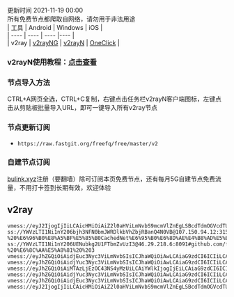 更新时间 2021-11-19 00:00  
所有免费节点都爬取自网络，请勿用于非法用途  
|  工具  | Android  | Windows  | iOS  |  
|  ----  | ----   | ----  |----  |  
| v2ray  | [v2rayNG](https://github.com/2dust/v2rayNG/releases/download/1.4.12/v2rayNG_1.4.12_arm64-v8a.apk) | [v2rayN](https://github.com/2dust/v2rayN/releases/download/3.27/v2rayN-Core.zip) | [OneClick](https://oneclick.earth/) |  
### v2rayN使用教程：[点击查看](https://github.com/freefq/tutorials)  
### 节点导入方法  
CTRL+A网页全选，CTRL+C复制，右键点击任务栏v2rayN客户端图标，左键点击从剪贴板批量导入URL，即可一键导入所有v2ray节点  
### 节点更新订阅  
- `https://raw.fastgit.org/freefq/free/master/v2`  
### 自建节点订阅  
[bulink.xyz](https://bulink.xyz)注册（要翻墙）除可订阅本页免费节点，还有每月5G自建节点免费流量，不用打卡签到长期有效，欢迎体验  
## v2ray  
```  
vmess://eyJ2IjogIjIiLCAicHMiOiAiZ2l0aHViLmNvbS9mcmVlZnEgLSBcdTdmOGVcdTU2ZmRDbG91ZEZsYXJlXHU1MTZjXHU1M2Y4Q0ROXHU4MjgyXHU3MGI5IDEiLCAiYWRkIjogIjEwNC4xOC42NC4wIiwgInBvcnQiOiAiNDQzIiwgImlkIjogIjE5Mzc5ZDJmLThjNGYtNGRmZi04Y2ZmLWNmZGM1ODZkNDlkMyIsICJhaWQiOiAiMCIsICJuZXQiOiAid3MiLCAidHlwZSI6ICJub25lIiwgImhvc3QiOiAidXV1dXNzMTEubGl1d2VpMDEudGsiLCAicGF0aCI6ICIvbGl1d2VpIiwgInRscyI6ICJ0bHMiLCAic25pIjogIiJ9  
ss://YWVzLTI1Ni1nY206bjh3NFN0bmJWRDlkbVhZbjRBanQ4N0VB@107.150.94.12:31572#github.com/freefq%20-%20%E6%96%B0%E8%A5%BF%E5%85%B0CachedNet%E6%95%B0%E6%8D%AE%E4%B8%AD%E5%BF%83%202  
ss://YWVzLTI1Ni1nY206UENubkg2U1FTbmZvUzI3@46.29.218.6:8091#github.com/freefq%20-%20%E6%8C%AA%E5%A8%81%20%203  
vmess://eyJhZGQiOiAidjEuc3Nyc3ViLmNvbSIsICJhaWQiOiAwLCAiaG9zdCI6ICIiLCAiaWQiOiAiZTU0YTQ4MGMtNzdlMy00MWNhLThmOGItMTdmZmI1MGRiZDA4IiwgIm5ldCI6ICJ3cyIsICJwYXRoIjogIi9zc3JzdWIiLCAicG9ydCI6ICIxNjgiLCAicHMiOiAiZ2l0aHViLmNvbS9mcmVlZnEgLSBcdTRmYzRcdTdmNTdcdTY1YWZcdTUxNGJcdTYyYzlcdTY1YWZcdThiZmFcdTRlOWFcdTVjMTRcdTY1YWZcdTUxNGJHLUNvcmUgTGFiIDQiLCAiIjogIlJlbGF5Xy1cdWQ4M2NcdWRkZjdcdWQ4M2NcdWRkZmFSVV81MTIiLCAidGxzIjogInRscyIsICJ2IjogIjIifQ==  
vmess://eyJhZGQiOiAidjYuc3Nyc3ViLmNvbSIsICJhaWQiOiAwLCAiaG9zdCI6ICIiLCAiaWQiOiAiOTJhOTVlNmQtY2Y4OS00MmVlLTgxMTAtNjZmYWI2ODcxZTJmIiwgIm5ldCI6ICJ3cyIsICJwYXRoIjogIi9zc3JzdWIiLCAicG9ydCI6ICIxNjgiLCAicHMiOiAiZ2l0aHViLmNvbS9mcmVlZnEgLSBcdTUyYTBcdTYyZmZcdTU5MjcgIDUiLCAiIjogIlJlbGF5Xy1cdWQ4M2NcdWRkZThcdWQ4M2NcdWRkZTZDQV81MTAiLCAidGxzIjogInRscyIsICJ2IjogIjIifQ==  
vmess://eyJhZGQiOiAiMTAzLjEzOC43NS4yMzUiLCAiYWlkIjogIjEiLCAiaG9zdCI6ICIxMDMuMTM4Ljc1LjIzNSIsICJpZCI6ICI4Y2NjMzA1Mi00OTQxLTQ3ZTQtYjg1Zi1hNjdlYTcxZTNmZTYiLCAibmV0IjogIndzIiwgInBhdGgiOiAiL2NsaWVudGFyZWEiLCAicG9ydCI6ICI0NDMiLCAicHMiOiAiZ2l0aHViLmNvbS9mcmVlZnEgLSBcdTdmOGVcdTU2ZmRcdTUyYTBcdTUyMjlcdTc5OGZcdTVjM2NcdTRlOWFcdTVkZGVcdThkMzlcdTUyMjlcdTg0OTlIdXJyaWNhbmUgRWxlY3RyaWNcdTUxNmNcdTUzZjggNiIsICJ0bHMiOiAidGxzIiwgInR5cGUiOiAiIiwgInYiOiAiMiJ9  
vmess://eyJhZGQiOiAidjYuc3Nyc3ViLmNvbSIsICJhaWQiOiAwLCAiaG9zdCI6ICIiLCAiaWQiOiAiZTU0YTQ4MGMtNzdlMy00MWNhLThmOGItMTdmZmI1MGRiZDA4IiwgIm5ldCI6ICJ3cyIsICJwYXRoIjogIi9zc3JzdWIiLCAicG9ydCI6ICIxNjgiLCAicHMiOiAiZ2l0aHViLmNvbS9mcmVlZnEgLSBcdTUyYTBcdTYyZmZcdTU5MjcgIDciLCAiIjogIlJlbGF5Xy1cdWQ4M2NcdWRkZThcdWQ4M2NcdWRkZTZDQV81MTkiLCAidGxzIjogInRscyIsICJ2IjogIjIifQ==  
vmess://eyJhZGQiOiAidjEuc3Nyc3ViLmNvbSIsICJhaWQiOiAwLCAiaG9zdCI6ICIiLCAiaWQiOiAiOTJhOTVlNmQtY2Y4OS00MmVlLTgxMTAtNjZmYWI2ODcxZTJmIiwgIm5ldCI6ICJ3cyIsICJwYXRoIjogIi9zc3JzdWIiLCAicG9ydCI6ICIxNjgiLCAicHMiOiAiZ2l0aHViLmNvbS9mcmVlZnEgLSBcdTRmYzRcdTdmNTdcdTY1YWZcdTUxNGJcdTYyYzlcdTY1YWZcdThiZmFcdTRlOWFcdTVjMTRcdTY1YWZcdTUxNGJHLUNvcmUgTGFiIDgiLCAiIjogIlJlbGF5Xy1cdWQ4M2NcdWRkZjdcdWQ4M2NcdWRkZmFSVV81MTUiLCAidGxzIjogInRscyIsICJ2IjogIjIifQ==  
vmess://eyJ2IjogIjIiLCAicHMiOiAiZ2l0aHViLmNvbS9mcmVlZnEgLSBcdTdmOGVcdTU2ZmRDbG91ZEZsYXJlXHU4MjgyXHU3MGI5IDkiLCAiYWRkIjogInY4LnNzcnN1Yi5jb20iLCAicG9ydCI6ICI4NDQzIiwgImlkIjogImU1NGE0ODBjLTc3ZTMtNDFjYS04ZjhiLTE3ZmZiNTBkYmQwOCIsICJhaWQiOiAiMCIsICJzY3kiOiAiYXV0byIsICJuZXQiOiAid3MiLCAidHlwZSI6ICJub25lIiwgImhvc3QiOiAiIiwgInBhdGgiOiAiL3NzcnN1YiIsICJ0bHMiOiAidGxzIiwgInNuaSI6ICIifQ==  
```  
